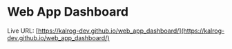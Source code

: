 # Web App Dashboard
Live URL: [https://kalrog-dev.github.io/web_app_dashboard/](https://kalrog-dev.github.io/web_app_dashboard/)
